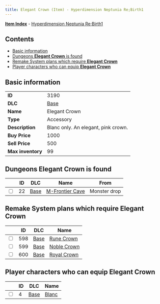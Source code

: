 ```yaml
---
title: Elegant Crown (Item) - Hyperdimension Neptunia Re;Birth1
---
```


[**Item Index**](/neptunia/rb1/item/index.html) - [Hyperdimension Neptunia Re;Birth1](/neptunia/rb1)

## Contents

- [Basic information](#basic-information)
- [Dungeons **Elegant Crown** is found](#dungeons-elegant-crown-is-found)
- [Remake System plans which require **Elegant Crown**](#remake-system-plans-which-require-elegant-crown)
- [Player characters who can equip **Elegant Crown**](#player-characters-who-can-equip-elegant-crown)

## Basic information

|   |   |
| -- | -- |
| **ID** | 3190 |
| **DLC** | [Base](/neptunia/rb1/dlc/1-base.html) |
| **Name** | Elegant Crown |
| **Type** | Accessory |
| **Description** | Blanc only. An elegant, pink crown. |
| **Buy Price** | 1000 |
| **Sell Price** | 500 |
| **Max inventory** | 99 |


## Dungeons **Elegant Crown** is found

|    | ID | DLC | Name | From |
| -- | -- | --- | ---- | ---- |
| <input type="checkbox" id="rb1-dungeon-1-22" class="trackbox" /> | 22 | [Base](/neptunia/rb1/dlc/1-base.html) | [M-Frontier Cave](/neptunia/rb1/dungeon/1-22-m-frontier-cave.html) | Monster drop |


## Remake System plans which require **Elegant Crown**

|    | ID | DLC | Name |
| -- | -- | --- | ---- |
| <input type="checkbox" id="rb1-quest-1-598" class="trackbox" /> | 598 | [Base](/neptunia/rb1/dlc/1-base.html) | [Rune Crown](/neptunia/rb1/quest/1-598-rune-crown.html) |
| <input type="checkbox" id="rb1-quest-1-599" class="trackbox" /> | 599 | [Base](/neptunia/rb1/dlc/1-base.html) | [Noble Crown](/neptunia/rb1/quest/1-599-noble-crown.html) |
| <input type="checkbox" id="rb1-quest-1-600" class="trackbox" /> | 600 | [Base](/neptunia/rb1/dlc/1-base.html) | [Royal Crown](/neptunia/rb1/quest/1-600-royal-crown.html) |


## Player characters who can equip **Elegant Crown**

|    | ID | DLC | Name |
| -- | -- | --- | ---- |
| <input type="checkbox" id="rb1-player-1-4" class="trackbox" /> | 4 | [Base](/neptunia/rb1/dlc/1-base.html) | [Blanc](/neptunia/rb1/player/1-4-blanc.html) |
